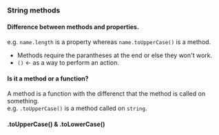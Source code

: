### String  methods

#### Difference between methods and properties.
e.g. ```name.length``` is a property whereas ```name.toUpperCase()``` is a method.  
- Methods require the parantheses at the end or else they won't work.
- ```()``` <- as a way to perform an action.

#### Is it a method or a function?
A method is a function with the differenct that the method is called on something.    
e.g. ```.toUpperCase()``` is a method called on ```string```.     

#### .toUpperCase() & .toLowerCase()
